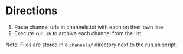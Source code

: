 # Directions
1. Paste channel urls in channels.txt with each on their own line
2. Execute ``run.sh`` to archive each channel from the list.

Note: Files are stored in a ``channels/`` directory next to the run.sh script.
